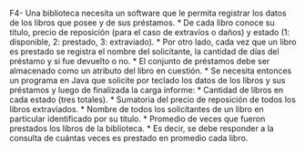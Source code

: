 F4- Una biblioteca necesita un software que le permita registrar los datos de los libros que posee y de sus préstamos.
    * De cada libro conoce su título, precio de reposición (para el caso de extravíos o daños) y estado (1: disponible, 2: prestado, 3: extraviado).
    * Por otro lado, cada vez que un libro es prestado se registra el nombre del solicitante, la cantidad de días del préstamo y si fue devuelto o no.
    * El conjunto de préstamos debe ser almacenado como un atributo del libro en cuestión.
    * Se necesita entonces un programa en Java que solicite por teclado los datos de los libros y sus préstamos y luego de finalizada la carga informe:
    * Cantidad de libros en cada estado (tres totales).
    * Sumatoria del precio de reposición de todos los libros extraviados.
    * Nombre de todos los solicitantes de un libro en particular identificado por su título.
    * Promedio de veces que fueron prestados los libros de la biblioteca.
    * Es decir, se debe responder a la consulta de cuántas veces es prestado en promedio cada libro.